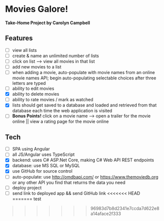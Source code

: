 # Movies Galore!

**Take-Home Project by Carolyn Campbell**

## Features

- [ ] view all lists
- [ ] create & name an unlimited number of lists
- [ ] click on list --> view all movies in that list
- [ ] add new movies to a list
- [ ] when adding a movie, auto-populate with movie names from an online movie names API; begin auto-populating selectable choices after three letters are typed
- [ ] ability to edit movies
- [x] ability to delete movies
- [ ] ability to rate movies / mark as watched
- [x] lists should get saved to a database and loaded and retrieved from that database each time the web application is visited
- [ ] **Bonus Points!** click on a movie name --> open a trailer for the movie online || view a rating page for the movie online

## Tech

- [ ] SPA using Angular
- [ ] all JS/Angular uses TypeScript
- [x] backend: uses C# ASP.Net Core, making C# Web API REST endpoints
- [x] database: use MS SQL or MySQL
- [x] use GitHub for source control
- [ ] auto-populate: use http://omdbapi.com/ or https://www.themoviedb.org or any other API you find that returns the data you need
- [ ] deploy project
- [ ] send link to deployed app && send GitHub link
<<<<<<< HEAD
=======
      test
>>>>>>> 96983d7b8d2341e7ccda7d622e8a14aface2f333

